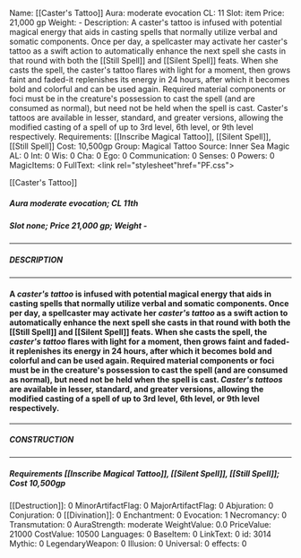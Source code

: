 Name: [[Caster's Tattoo]]
Aura: moderate evocation
CL: 11
Slot: item
Price: 21,000 gp
Weight: -
Description: A caster's tattoo is infused with potential magical energy that aids in casting spells that normally utilize verbal and somatic components. Once per day, a spellcaster may activate her caster's tattoo as a swift action to automatically enhance the next spell she casts in that round with both the [[Still Spell]] and [[Silent Spell]] feats. When she casts the spell, the caster's tattoo flares with light for a moment, then grows faint and faded-it replenishes its energy in 24 hours, after which it becomes bold and colorful and can be used again. Required material components or foci must be in the creature's possession to cast the spell (and are consumed as normal), but need not be held when the spell is cast. Caster's tattoos are available in lesser, standard, and greater versions, allowing the modified casting of a spell of up to 3rd level, 6th level, or 9th level respectively.
Requirements: [[Inscribe Magical Tattoo]], [[Silent Spell]], [[Still Spell]]
Cost: 10,500gp
Group: Magical Tattoo
Source: Inner Sea Magic
AL: 0
Int: 0
Wis: 0
Cha: 0
Ego: 0
Communication: 0
Senses: 0
Powers: 0
MagicItems: 0
FullText: <link rel="stylesheet"href="PF.css"><div class="heading"><p class="alignleft">[[Caster's Tattoo]]</p><div style="clear: both;"></div></div><div><h5><b>Aura </b>moderate evocation; <b>CL </b>11th</h5><h5><b>Slot </b>none; <b>Price </b>21,000 gp; <b>Weight </b>-</h5></div><hr/><div><h5><b>DESCRIPTION</b></h5></div><hr/><div><h4><p>A <i>caster's tattoo</i> is infused with potential magical energy that aids in casting spells that normally utilize verbal and somatic components. Once per day, a spellcaster may activate her <i>caster's tattoo</i> as a swift action to automatically enhance the next spell she casts in that round with both the [[Still Spell]] and [[Silent Spell]] feats. When she casts the spell, the <i>caster's tattoo</i> flares with light for a moment, then grows faint and faded-it replenishes its energy in 24 hours, after which it becomes bold and colorful and can be used again. Required material components or foci must be in the creature's possession to cast the spell (and are consumed as normal), but need not be held when the spell is cast. <i>Caster's tattoos</i> are available in lesser, standard, and greater versions, allowing the modified casting of a spell of up to 3rd level, 6th level, or 9th level respectively.</p></h4></div><hr/><div><h5><b>CONSTRUCTION</b></h5></div><hr/><div><h5><b>Requirements </b>[[Inscribe Magical Tattoo]], [[Silent Spell]], [[Still Spell]]; <b>Cost </b>10,500gp</h5></div>
[[Destruction]]: 0
MinorArtifactFlag: 0
MajorArtifactFlag: 0
Abjuration: 0
Conjuration: 0
[[Divination]]: 0
Enchantment: 0
Evocation: 1
Necromancy: 0
Transmutation: 0
AuraStrength: moderate
WeightValue: 0.0
PriceValue: 21000
CostValue: 10500
Languages: 0
BaseItem: 0
LinkText: 0
id: 3014
Mythic: 0
LegendaryWeapon: 0
Illusion: 0
Universal: 0
effects: 0
